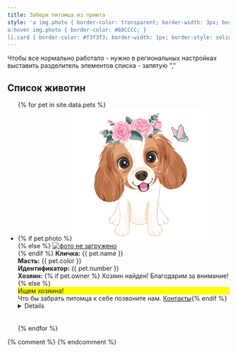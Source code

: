 ```yaml
---
title: Забери питомца из приюта
style: 'a img.photo { border-color: transparent; border-width: 3px; border-style: solid; }
a:hover img.photo { border-color: #88CCCC; }
li.card { border-color: #f3f3f3; border-width: 1px; border-style: solid; background-color: #f9f9f9; border-radius: 0.9rem; padding: 10px; list-style: none; }'
---
```


Чтобы все нормально работало - нужно в региональных настройках выставить разделитель элементов списка - запятую ","

## Список животин

<ul>
{% for pet in site.data.pets %}
<li class="card">
{% if pet.photo %}  
<a href="./img/dog.jpg"><img alt="фото самого красивого убийцы" src="./img/dog.jpg" width="300px" height="300px" class="photo" title="скачать фото"></a><br>
{% else %}
<a href="./img/nophoto.jpg"><img alt="фото не загружено" src="./img/nophoto.jpg" width="300px" height="300px" class="photo"></a><br>
{% endif %}
<b>Кличка:</b> {{ pet.name }}<br> 
<b>Масть:</b> {{ pet.color }}<br> 
<b>Идентификатор:</b> {{ pet.number }}<br>
<b>Хозяин:</b> <!-- ({{pet.owner }})<summary markdown="0">+ Подробная информация</summary> -->
{% if pet.owner %}
Хозяин найден! Благодарим за внимание!
{% else %}
<div style="background-color: yellow;">Ищем хозяина!</div> 
Что бы забрать питомца к себе позвоните нам. <a href="#/contacts.html">Контакты</a>{% endif %}<details markdown="1"><b>Вакцинация:</b> {{ pet.vaccine }}<br> 
<b>Стерилизация:</b> {{ pet.sterile }}<br> 
<b>Место вылова:</b> {{ pet.mestovylova }}
</details> 
<br>
</li>
<br>
{% endfor %}
</ul>
{% comment %}
{% endcomment %}
